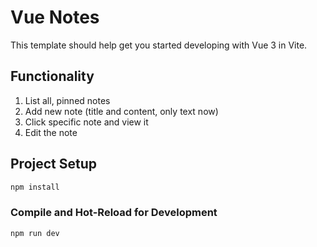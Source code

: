 # Vue Notes

This template should help get you started developing with Vue 3 in Vite.

## Functionality

1. List all, pinned notes
2. Add new note (title and content, only text now)
3. Click specific note and view it
4. Edit the note

## Project Setup

```sh
npm install
```

### Compile and Hot-Reload for Development

```sh
npm run dev
```
